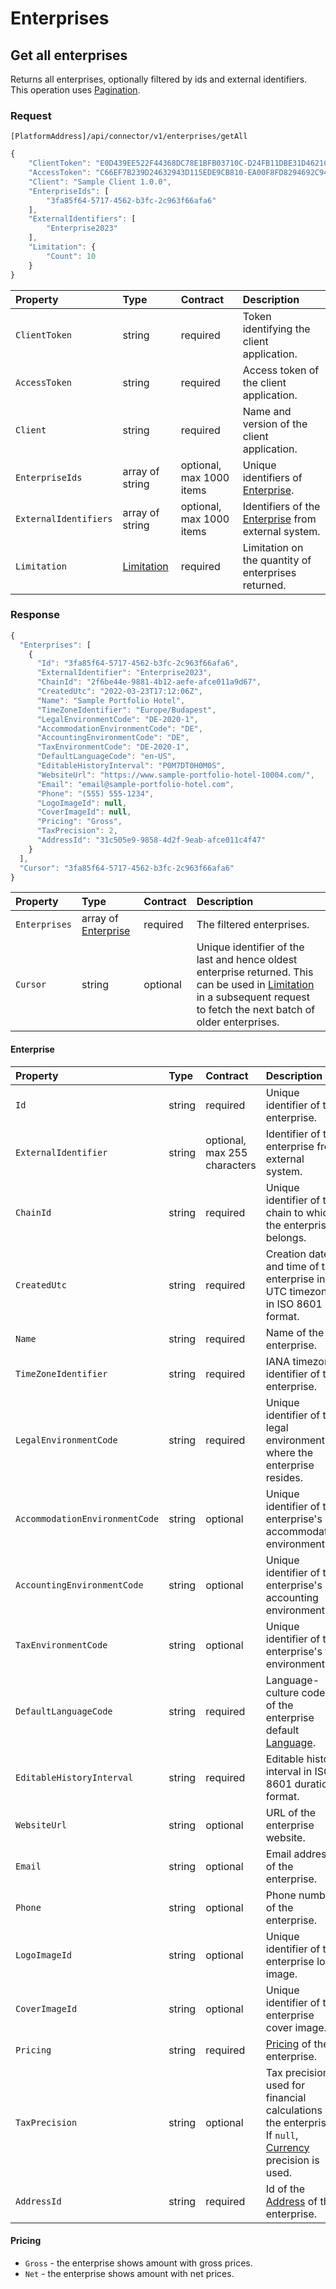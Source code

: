 # Enterprises

## Get all enterprises

Returns all enterprises, optionally filtered by ids and external identifiers. This operation uses [Pagination](../guidelines/pagination.md).

### Request

`[PlatformAddress]/api/connector/v1/enterprises/getAll`

```javascript
{
    "ClientToken": "E0D439EE522F44368DC78E1BFB03710C-D24FB11DBE31D4621C4817E028D9E1D",
    "AccessToken": "C66EF7B239D24632943D115EDE9CB810-EA00F8FD8294692C940F6B5A8F9453D",
    "Client": "Sample Client 1.0.0",
    "EnterpriseIds": [
        "3fa85f64-5717-4562-b3fc-2c963f66afa6"
    ],
    "ExternalIdentifiers": [
        "Enterprise2023"
    ],
    "Limitation": {
        "Count": 10
    }
}
```

| Property | Type | Contract | Description |
| :--- | :--- | :--- | :--- |
| `ClientToken` | string | required | Token identifying the client application. |
| `AccessToken` | string | required | Access token of the client application. |
| `Client` | string | required | Name and version of the client application. |
| `EnterpriseIds` | array of string | optional, max 1000 items | Unique identifiers of [Enterprise](#enterprise). |
| `ExternalIdentifiers` | array of string | optional, max 1000 items | Identifiers of the [Enterprise](#enterprise) from external system. |
| `Limitation` | [Limitation](../guidelines/pagination.md#limitation) | required | Limitation on the quantity of enterprises returned. |

### Response

```javascript
{
  "Enterprises": [
    {
      "Id": "3fa85f64-5717-4562-b3fc-2c963f66afa6",
      "ExternalIdentifier": "Enterprise2023",
      "ChainId": "2f6be44e-9881-4b12-aefe-afce011a9d67",
      "CreatedUtc": "2022-03-23T17:12:06Z",
      "Name": "Sample Portfolio Hotel",
      "TimeZoneIdentifier": "Europe/Budapest",
      "LegalEnvironmentCode": "DE-2020-1",
      "AccommodationEnvironmentCode": "DE",
      "AccountingEnvironmentCode": "DE",
      "TaxEnvironmentCode": "DE-2020-1",
      "DefaultLanguageCode": "en-US",
      "EditableHistoryInterval": "P0M7DT0H0M0S",
      "WebsiteUrl": "https://www.sample-portfolio-hotel-10004.com/",
      "Email": "email@sample-portfolio-hotel.com",
      "Phone": "(555) 555-1234",
      "LogoImageId": null,
      "CoverImageId": null,
      "Pricing": "Gross",
      "TaxPrecision": 2,
      "AddressId": "31c505e9-9858-4d2f-9eab-afce011c4f47"
    }
  ],
  "Cursor": "3fa85f64-5717-4562-b3fc-2c963f66afa6"
}
```

| Property | Type | Contract | Description |
| :--- | :--- | :--- | :--- |
| `Enterprises` | array of [Enterprise](#enterprise) | required | The filtered enterprises. |
| `Cursor` | string | optional | Unique identifier of the last and hence oldest enterprise returned. This can be used in [Limitation](../guidelines/pagination.md#limitation) in a subsequent request to fetch the next batch of older enterprises. |

#### Enterprise

| Property | Type | Contract | Description |
| :--- | :--- | :--- | :--- |
| `Id` | string | required | Unique identifier of the enterprise. |
| `ExternalIdentifier` | string | optional, max 255 characters | Identifier of the enterprise from external system. |
| `ChainId` | string | required | Unique identifier of the chain to which the enterprise belongs. |
| `CreatedUtc` | string | required | Creation date and time of the enterprise in UTC timezone in ISO 8601 format. |
| `Name` | string | required | Name of the enterprise. |
| `TimeZoneIdentifier` | string | required | IANA timezone identifier of the enterprise. |
| `LegalEnvironmentCode` | string | required | Unique identifier of the legal environment where the enterprise resides. |
| `AccommodationEnvironmentCode` | string | optional | Unique identifier of the enterprise's accommodation environment. |
| `AccountingEnvironmentCode` | string | optional | Unique identifier of the enterprise's accounting environment. |
| `TaxEnvironmentCode` | string | optional | Unique identifier of the enterprise's tax environment. |
| `DefaultLanguageCode` | string | required | Language-culture codes of the enterprise default [Language](languages.md#language). |
| `EditableHistoryInterval` | string | required | Editable history interval in ISO 8601 duration format. |
| `WebsiteUrl` | string | optional | URL of the enterprise website. |
| `Email` | string | optional | Email address of the enterprise. |
| `Phone` | string | optional | Phone number of the enterprise. |
| `LogoImageId` | string | optional | Unique identifier of the enterprise logo image. |
| `CoverImageId` | string | optional | Unique identifier of the enterprise cover image. |
| `Pricing` | string | required | [Pricing](#pricing) of the enterprise. |
| `TaxPrecision` | string | optional | Tax precision used for financial calculations in the enterprise. If `null`, [Currency](currencies.md#currency) precision is used. |
| `AddressId` | string | required | Id of the [Address](addresses.md#account-address) of the enterprise. |

#### Pricing

* `Gross` - the enterprise shows amount with gross prices.
* `Net` - the enterprise shows amount with net prices.
